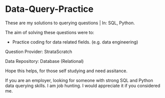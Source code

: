 # Data-Query-Practice

These are my solutions to querying questions | In: SQL, Python.

The aim of solving these questions were to: 
   - Practice coding for data related fields. (e.g. data engineering)

Question Provider: StrataScratch

Data Repository: Database (Relational)

Hope this helps, for those self studying and need assitance.

If you are an employer, looking for someone with strong SQL and Python data querying skills. I am job hunting. I would appreciate it if you considered me.
